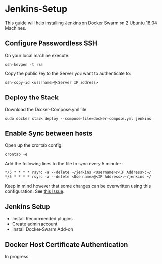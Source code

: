 # Jenkins-Setup
This guide will help installing Jenkins on Docker Swarm on 2 Ubuntu 18.04 Machines.
## Configure Passwordless SSH
On your local machine execute:
```
ssh-keygen -t rsa
```
Copy the public key to the Server you want to authenticate to:
```
ssh-copy-id <username>@<Server IP address>
```

## Deploy the Stack
Download the Docker-Compose.yml file

```
sudo docker stack deploy --compose-file=docker-compose.yml jenkins
```

## Enable Sync between hosts
Open up the crontab config:
```
crontab -e
```
Add the following lines to the file to sync every 5 minutes:
```
*/5 * * * * rsync -a --delete ~/jenkins <Username>@<IP Address>:~/
*/5 * * * * rsync -a --delete <Username>@<IP Address>:~/jenkins ~/
```
Keep in mind however that some changes can be overwritten using this configuration. See [this Issue](https://github.com/thijsvanloef/Jenkins-Setup/issues/1).
## Jenkins Setup
- Install Recommended plugins
- Create admin account
- Install Docker-Swarm Add-on

## Docker Host Certificate Authentication
In progress